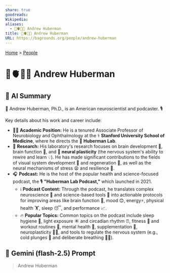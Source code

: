 ```yaml
---
share: true
goodreads:
Wikipedia:
aliases:
  - 🧠🫀👀🔬 Andrew Huberman
title: 🧠🫀👀🔬 Andrew Huberman
URL: https://bagrounds.org/people/andrew-huberman
---
```

[Home](../index.md) > [People](./index.md)  
# 🧠🫀👀🔬 Andrew Huberman  
  
## 🤖 AI Summary  
🧠 Andrew Huberman, Ph.D., is an American neuroscientist and podcaster. 🎙️  
  
Key details about his work and career include:  
  
* 👨‍🏫 **Academic Position:** He is a tenured Associate Professor of Neurobiology and Ophthalmology at the ⚕️ **Stanford University School of Medicine**, where he directs the 🧪 **Huberman Lab**.  
* 🔬 **Research:** His laboratory's research focuses on brain development 👶, brain function 🧠, and 🔄 **neural plasticity** (the nervous system's ability to rewire and learn 💡). He has made significant contributions to the fields of visual system development 👀 and regeneration 🌱, as well as the neural mechanisms of stress 😫 and resilience 💪.  
* 🎧 **Podcast:** He is the host of the popular health and science-focused podcast, the 🎙️ **"Huberman Lab Podcast,"** which launched in 2021.  
    * ℹ️ **Podcast Content:** Through the podcast, he translates complex neuroscience 🤯 and science-based tools 🧰 into actionable protocols for improving areas like brain function 🧠, mood 😊, energy⚡, physical health 🏋️, sleep 😴, and performance 📈.  
    * 🔥 **Popular Topics:** Common topics on the podcast include sleep hygiene 🛌, light exposure ☀️ and circadian rhythm ⏰, fitness 💪 and workout routines 🏃, mental health 🧘, supplementation 💊, neuroplasticity 🧠🔄, and tools to regulate the nervous system (e.g., cold plunges 🧊 and deliberate breathing 😮‍💨).  
  
## 💬 Gemini (flash-2.5) Prompt  
> Andrew Huberman